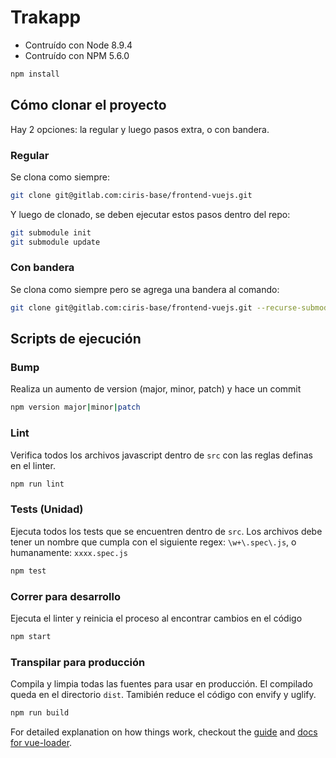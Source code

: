 # Trakapp
- Contruído con Node 8.9.4
- Contruído con NPM 5.6.0

``` bash
npm install
```

## Cómo clonar el proyecto
Hay 2 opciones: la regular y luego pasos extra, o con bandera.

### Regular
Se clona como siempre:
``` bash
git clone git@gitlab.com:ciris-base/frontend-vuejs.git
```
Y luego de clonado, se deben ejecutar estos pasos dentro del repo:
``` bash
git submodule init
git submodule update
```

### Con bandera
Se clona como siempre pero se agrega una bandera al comando:
``` bash
git clone git@gitlab.com:ciris-base/frontend-vuejs.git --recurse-submodules
```

## Scripts de ejecución
### Bump
Realiza un aumento de version (major, minor, patch) y hace un commit
``` bash
npm version major|minor|patch
```

### Lint
Verifica todos los archivos javascript dentro de `src` con las reglas definas en el linter.
``` bash
npm run lint
```

### Tests (Unidad)
Ejecuta todos los tests que se encuentren dentro de `src`. Los archivos debe tener un nombre que cumpla con el siguiente regex: `\w+\.spec\.js`, o humanamente: `xxxx.spec.js`
``` bash
npm test
```

### Correr para desarrollo
Ejecuta el linter y reinicia el proceso al encontrar cambios en el código
``` bash
npm start
```

### Transpilar para producción
Compila y limpia todas las fuentes para usar en producción. El compilado queda en el directorio `dist`.
Tamibién reduce el código con envify y uglify.
``` bash
npm run build
```

For detailed explanation on how things work, checkout the [guide](http://vuejs-templates.github.io/webpack/) and [docs for vue-loader](http://vuejs.github.io/vue-loader).
